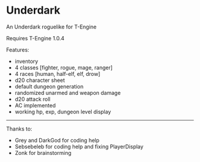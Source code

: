 Underdark
=========

An Underdark roguelike for T-Engine

Requires T-Engine 1.0.4

Features:
- inventory
- 4 classes [fighter, rogue, mage, ranger]
- 4 races [human, half-elf, elf, drow]
- d20 character sheet
- default dungeon generation
- randomized unarmed and weapon damage
- d20 attack roll
- AC implemented
- working hp, exp, dungeon level display

***
Thanks to:
- Grey and DarkGod for coding help
- Sebsebeleb for coding help and fixing PlayerDisplay
- Zonk for brainstorming

